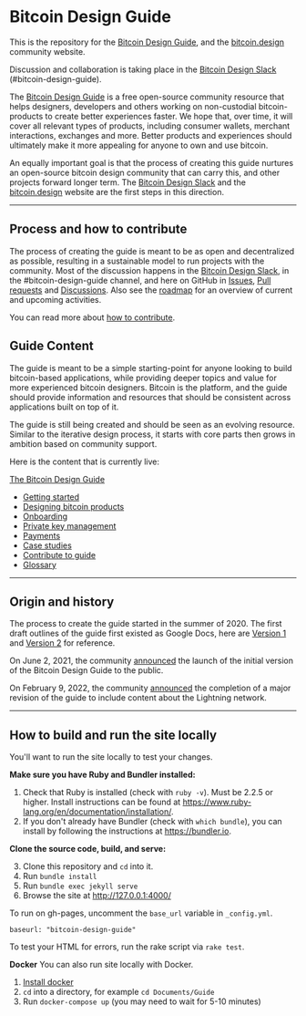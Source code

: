 # Bitcoin Design Guide

This is the repository for the [Bitcoin Design Guide](https://bitcoin.design/guide/), and the [bitcoin.design](https://bitcoin.design) community website.

Discussion and collaboration is taking place in the [Bitcoin Design Slack](https://join.slack.com/t/bitcoindesign/shared_invite/zt-10sxfovaq-isViijl4RThKRs_TsAQnuA) (#bitcoin-design-guide).

The [Bitcoin Design Guide](https://bitcoin.design/guide/) is a free open-source community resource that helps designers, developers and others working on non-custodial bitcoin-products to create better experiences faster. We hope that, over time, it will cover all relevant types of products, including consumer wallets, merchant interactions, exchanges and more. Better products and experiences should ultimately make it more appealing for anyone to own and use bitcoin.

An equally important goal is that the process of creating this guide nurtures an open-source bitcoin design community that can carry this, and other projects forward longer term. The [Bitcoin Design Slack](https://join.slack.com/t/bitcoindesign/shared_invite/zt-10sxfovaq-isViijl4RThKRs_TsAQnuA) and the [bitcoin.design](https://bitcoin.design) website are the first steps in this direction.

---

## Process and how to contribute

The process of creating the guide is meant to be as open and decentralized as possible, resulting in a sustainable model to run projects with the community. Most of the discussion happens in the [Bitcoin Design Slack](https://join.slack.com/t/bitcoindesign/shared_invite/zt-10sxfovaq-isViijl4RThKRs_TsAQnuA), in the #bitcoin-design-guide channel, and here on GitHub in [Issues](https://github.com/BitcoinDesign/Guide/issues), [Pull requests](https://github.com/BitcoinDesign/Guide/pulls) and [Discussions](https://github.com/BitcoinDesign/Guide/discussions). Also see the [roadmap](https://github.com/orgs/BitcoinDesign/projects/2) for an overview of current and upcoming activities.

You can read more about [how to contribute](https://bitcoin.design/guide/contribute/).

## Guide Content

The guide is meant to be a simple starting-point for anyone looking to build bitcoin-based applications, while providing deeper topics and value for more experienced bitcoin designers. Bitcoin is the platform, and the guide should provide information and resources that should be consistent across applications built on top of it.

The guide is still being created and should be seen as an evolving resource. Similar to the iterative design process, it starts with core parts then grows in ambition based on community support.

Here is the content that is currently live:

[The Bitcoin Design Guide](https://bitcoin.design/guide/)
*   [Getting started](https://bitcoin.design/guide/getting-started/introduction/)
*   [Designing bitcoin products](https://bitcoin.design/guide/designing-products/introduction/)
*   [Onboarding](https://bitcoin.design/guide/onboarding/introduction/)
*   [Private key management](https://bitcoin.design/guide/private-key-management/introduction/)
*   [Payments](https://bitcoin.design/guide/payments/)
*   [Case studies](https://bitcoin.design/guide/case-studies/)
*   [Contribute to guide](https://bitcoin.design/guide/contribute/)
*   [Glossary](https://bitcoin.design/guide/glossary/)

---

## Origin and history

The process to create the guide started in the summer of 2020. The first draft outlines of the guide first existed as Google Docs, here are [Version 1](https://docs.google.com/document/d/1omAxwvCSRlo_u5UL3ThTXFhNccDuN7GJOi4RlZfk--w/edit#heading=h.75nvyav1r98b) and [Version 2](https://docs.google.com/document/d/1YiYeRIybGmxmErCOI4Jc8Qajz3JGM1JYVfUtpzyCzSk/edit?usp=sharing) for reference.

On June 2, 2021, the community [announced](https://bitcoindesign.medium.com/announcing-the-bitcoin-design-guide-c4955d859fda) the launch of the initial version of the Bitcoin Design Guide to the public.

On February 9, 2022, the community [announced](https://bitcoindesign.medium.com/design-better-lightning-wallets-with-the-bitcoin-design-guide-v2-2669f610ebc7) the completion of a major revision of the guide to include content about the Lightning network.

---


## How to build and run the site locally

You'll want to run the site locally to test your changes.

**Make sure you have Ruby and Bundler installed:**

1. Check that Ruby is installed (check with `ruby -v`). Must be 2.2.5 or higher. Install instructions can be found at https://www.ruby-lang.org/en/documentation/installation/.
2. If you don't already have Bundler (check with `which bundle`), you can install by following the instructions at https://bundler.io.

**Clone the source code, build, and serve:**

3. Clone this repository and `cd` into it.
4. Run `bundle install`
5. Run `bundle exec jekyll serve`
6. Browse the site at http://127.0.0.1:4000/

To run on gh-pages, uncomment the `base_url` variable in `_config.yml`.
```
baseurl: "bitcoin-design-guide"
```

To test your HTML for errors, run the rake script via `rake test`.

**Docker**
You can also run site locally with Docker.

1. [Install docker](https://www.docker.com/products/docker-desktop)
2. `cd` into a directory, for example `cd Documents/Guide`
3. Run `docker-compose up` (you may need to wait for 5-10 minutes)
